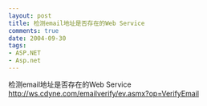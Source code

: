 ```yaml
---
layout: post
title: 检测email地址是否存在的Web Service
comments: true
date: 2004-09-30
tags:
- ASP.NET
- Asp.net
---
```


<p>检测email地址是否存在的Web Service<a href="http://ws.cdyne.com/emailverify/ev.asmx?op=VerifyEmail"><br />http://ws.cdyne.com/emailverify/ev.asmx?op=VerifyEmail</a></p>				
